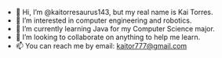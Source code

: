 - 👋 Hi, I’m @kaitorresaurus143, but my real name is Kai Torres.
- 👀 I’m interested in computer engineering and robotics.
- 🌱 I’m currently learning Java for my Computer Science major.
- 💞️ I’m looking to collaborate on anything to help me learn.
- 📫 You can reach me by email: kaitor777@gmail.com

<!---
kaitorresaurus143/kaitorresaurus143 is a ✨ special ✨ repository because its `README.md` (this file) appears on your GitHub profile.
You can click the Preview link to take a look at your changes.
--->
